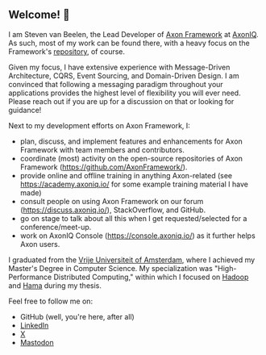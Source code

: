 ## Welcome! 👋

I am Steven van Beelen, the Lead Developer of [Axon Framework](https://github.com/AxonFramework) at [AxonIQ](https://www.axoniq.io/).
As such, most of my work can be found there, with a heavy focus on the Framework's [repository](https://github.com/AxonFramework/AxonFramework), of course.

Given my focus, I have extensive experience with Message-Driven Architecture, CQRS, Event Sourcing, and Domain-Driven Design.
I am convinced that following a messaging paradigm throughout your applications provides the highest level of flexibility you will ever need.
Please reach out if you are up for a discussion on that or looking for guidance!

Next to my development efforts on Axon Framework, I:
- plan, discuss, and implement features and enhancements for Axon Framework with team members and contributors.
- coordinate (most) activity on the open-source repositories of Axon Framework (https://github.com/AxonFramework/).
- provide online and offline training in anything Axon-related (see https://academy.axoniq.io/ for some example training material I have made)
- consult people on using Axon Framework on our forum (https://discuss.axoniq.io/), StackOverflow, and GitHub.
- go on stage to talk about all this when I get requested/selected for a conference/meet-up.
- work on AxonIQ Console (https://console.axoniq.io/) as it further helps Axon users.

I graduated from the [Vrije Universiteit of Amsterdam](https://vu.nl/nl), where I achieved my Master's Degree in Computer Science.
My specialization was "High-Performance Distributed Computing," within which I focused on [Hadoop](https://hadoop.apache.org/) and [Hama](https://hama.apache.org/) during my thesis.

Feel free to follow me on:

- GitHub (well, you're here, after all)
- [LinkedIn](https://www.linkedin.com/in/smcvb/)
- [X](https://x.com/smcvbeelen)
- [Mastodon](https://toot.community/@smcvb)

